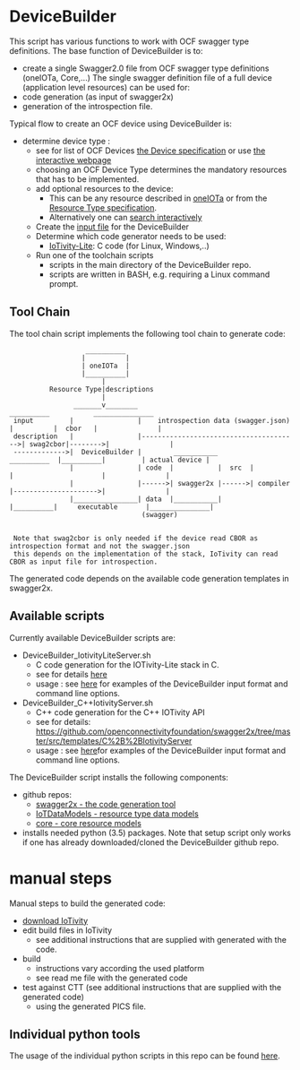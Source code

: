 # DeviceBuilder

This script has various functions to work with OCF swagger type definitions.
The base function of DeviceBuilder is to:
- create a single Swagger2.0 file from OCF swagger type definitions (oneIOTa, Core,...)
The single swagger definition file of a full device (application level resources) can be used for:
- code generation (as input of swagger2x) 
- generation of the introspection file.

Typical flow to create an OCF device using DeviceBuilder is:
- determine device type :
    - see for list of OCF Devices [the Device specification](https://openconnectivity.org/specs/OCF_Device_Specification.pdf) or use [the interactive webpage](https://openconnectivityfoundation.github.io/devicemodels/docs/index.html)
    - choosing an OCF Device Type determines the mandatory resources that has to be implemented.
    - add optional resources to the device:
        - This can be any resource described in [oneIOTa](https://www.oneiota.org) or from the [Resource Type specification](https://openconnectivity.org/specs/OCF_Resource_Type_Specification.pdf).
        - Alternatively one can [search interactively](https://openconnectivityfoundation.github.io/devicemodels/docs/resource.html)
    - Create the [input file](/DeviceBuilder/DeviceBuilderInputFormat-file-examples) for the DeviceBuilder
    - Determine which code generator needs to be used:
        - [IoTivity-Lite](www.iotivity.org): C code (for Linux, Windows,..)
    - Run one of the toolchain scripts
        - scripts in the main directory of the DeviceBuilder repo.
        - scripts are written in BASH, e.g. requiring a Linux command prompt.

## Tool Chain
            
The tool chain script implements the following tool chain to generate code:


                       __________
                      |          |
                      | oneIOTa  |
                      |__________|
                           |
              Resource Type|descriptions
                           |
                    _______v________                                          __________           _______________
     input         |                |    introspection data (swagger.json)   |          |  cbor   |               |
     description   |                |--------------------------------------->| swag2cbor|-------->|               |
     ------------->|  DeviceBuilder |        ___________         __________  |__________|         | actual device |
                   |                | code  |           |  src  |          |                      |               |
                   |                |------>| swagger2x |------>| compiler |--------------------->|               |
                   |________________| data  |___________|       |__________|     executable       |_______________|
                                     (swagger)
                                       
                                      
     Note that swag2cbor is only needed if the device read CBOR as introspection format and not the swagger.json
     this depends on the implementation of the stack, IoTivity can read CBOR as input file for introspection.
     

The generated code depends on the available code generation templates in swagger2x.

## Available scripts 

Currently available DeviceBuilder scripts are:
-  DeviceBuilder_IotivityLiteServer.sh
    - C code generation for the IOTivity-Lite stack in C.
    - see for details [here](swagger2x/src/templates/IOTivity-lite)
    - usage :
        see  [here](DeviceBuilder/DeviceBuilderInputFormat-file-examples/readme.md) for examples of the DeviceBuilder input format and command line options.
-  DeviceBuilder_C++IotivityServer.sh
    - C++ code generation for the C++ IOTivity API
    - see for details: https://github.com/openconnectivityfoundation/swagger2x/tree/master/src/templates/C%2B%2BIotivityServer
    - usage :
        see [here](DeviceBuilder/DeviceBuilderInputFormat-file-examples/readme.md)for examples of the DeviceBuilder input format and command line options. 
 
 The DeviceBuilder script installs the following components:
 - github repos:
    - [swagger2x - the code generation tool](/swagger2x)
    - [IoTDataModels - resource type data models](https://github.com/openconnectivityfoundation/IoTDataModels)
    - [core - core resource models](https://github.com/openconnectivityfoundation/core)
 - installs needed python (3.5) packages.
 Note that setup script only works if one has already downloaded/cloned the DeviceBuilder github repo.
 

# manual steps 

Manual steps to build the generated code:
- [download IoTivity](https://www.iotivity.org/documentation)
- edit build files in IoTivity 
    - see additional instructions that are supplied with generated with the code.
- build
    - instructions vary according the used platform
    - see read me file with the generated code
- test against CTT (see additional instructions that are supplied with the generated code)
    - using the generated PICS file.

            
## Individual python tools

The usage of the individual python scripts in this repo can be found [here](/DeviceBuilder/individual_tools).
           

